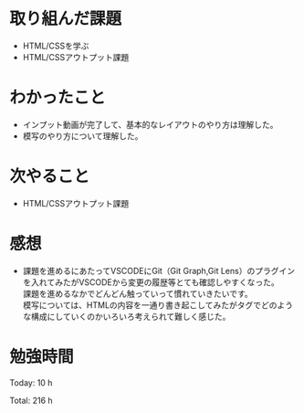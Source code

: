 # 取り組んだ課題
- HTML/CSSを学ぶ
- HTML/CSSアウトプット課題

# わかったこと
- インプット動画が完了して、基本的なレイアウトのやり方は理解した。
- 模写のやり方について理解した。

# 次やること
- HTML/CSSアウトプット課題

# 感想
- 課題を進めるにあたってVSCODEにGit（Git Graph,Git Lens）のプラグインを入れてみたがVSCODEから変更の履歴等とても確認しやすくなった。  
課題を進めるなかでどんどん触っていって慣れていきたいです。  
模写については、HTMLの内容を一通り書き起こしてみたがタグでどのような構成にしていくのかいろいろ考えられて難しく感じた。

# 勉強時間
Today: 10 h

Total: 216 h
